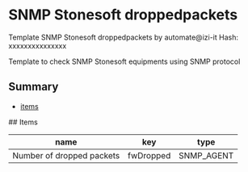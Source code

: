 # SNMP Stonesoft droppedpackets
Template SNMP Stonesoft droppedpackets by automate@izi-it
Hash: xxxxxxxxxxxxxxx

Template to check SNMP Stonesoft  equipments using SNMP protocol
## Summary
* [items](#items)

<a name="items" />
## Items

| name | key | type |
| ------------- |------------- |------------- |
| Number of dropped packets | fwDropped | SNMP_AGENT |
